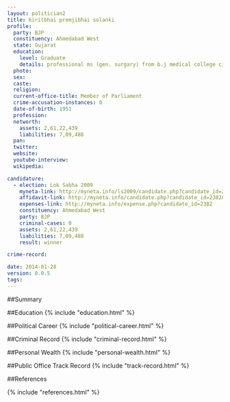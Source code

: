 ```yaml
---
layout: politician2
title: kiritbhai premjibhai solanki
profile: 
  party: BJP
  constituency: Ahmedabad West
  state: Gujarat
  education: 
    level: Graduate
    details: professional ms (gen. surgary) from b.j medical college civil hospital,ahmedabad in the year 1978
  photo: 
  sex: 
  caste: 
  religion: 
  current-office-title: Member of Parliament
  crime-accusation-instances: 0
  date-of-birth: 1951
  profession: 
  networth: 
    assets: 2,61,22,439
    liabilities: 7,09,488
  pan: 
  twitter: 
  website: 
  youtube-interview: 
  wikipedia: 

candidature: 
  - election: Lok Sabha 2009
    myneta-link: http://myneta.info/ls2009/candidate.php?candidate_id=2382
    affidavit-link: http://myneta.info/candidate.php?candidate_id=2382&scan=original
    expenses-link: http://myneta.info/expense.php?candidate_id=2382
    constituency: Ahmedabad West 
    party: BJP
    criminal-cases: 0
    assets: 2,61,22,439
    liabilities: 7,09,488
    result: winner 

crime-record: 

date: 2014-01-28
version: 0.0.5
tags: 
---
```

##Summary


##Education
{% include "education.html" %}


##Political Career
{% include "political-career.html" %}


##Criminal Record
{% include "criminal-record.html" %}


##Personal Wealth
{% include "personal-wealth.html" %}


##Public Office Track Record
{% include "track-record.html" %}


##References


{% include "references.html" %}